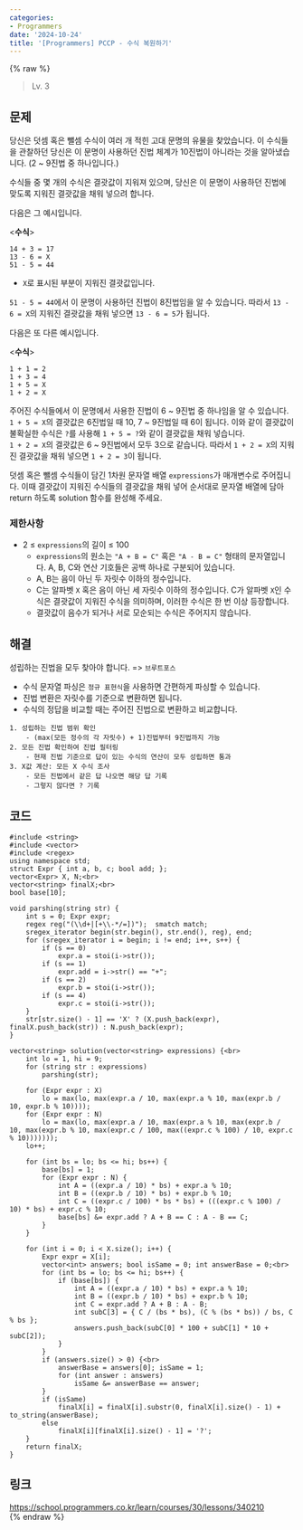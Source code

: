 ```yaml
---
categories:
- Programmers
date: '2024-10-24'
title: '[Programmers] PCCP - 수식 복원하기'
---
```


{% raw %}
> Lv. 3<br>

## 문제
당신은 덧셈 혹은 뺄셈 수식이 여러 개 적힌 고대 문명의 유물을 찾았습니다. 이 수식들을 관찰하던 당신은 이 문명이 사용하던 진법 체계가 10진법이 아니라는 것을 알아냈습니다. (2 ~ 9진법 중 하나입니다.)

수식들 중 몇 개의 수식은 결괏값이 지워져 있으며, 당신은 이 문명이 사용하던 진법에 맞도록 지워진 결괏값을 채워 넣으려 합니다.

다음은 그 예시입니다.

<**수식**>
```
14 + 3 = 17
13 - 6 = X
51 - 5 = 44
```

-   `X`로 표시된 부분이 지워진 결괏값입니다.

`51 - 5 = 44`에서 이 문명이 사용하던 진법이 8진법임을 알 수 있습니다. 따라서  `13 - 6 = X`의 지워진 결괏값을 채워 넣으면  `13 - 6 = 5`가 됩니다.

다음은 또 다른 예시입니다.

<**수식**>
```
1 + 1 = 2
1 + 3 = 4
1 + 5 = X
1 + 2 = X
```

주어진 수식들에서 이 문명에서 사용한 진법이 6 ~ 9진법 중 하나임을 알 수 있습니다.  
`1 + 5 = X`의 결괏값은 6진법일 때 10, 7 ~ 9진법일 때 6이 됩니다. 이와 같이 결괏값이 불확실한 수식은  `?`를 사용해  `1 + 5 = ?`와 같이 결괏값을 채워 넣습니다.  
`1 + 2 = X`의 결괏값은 6 ~ 9진법에서 모두 3으로 같습니다. 따라서  `1 + 2 = X`의 지워진 결괏값을 채워 넣으면  `1 + 2 = 3`이 됩니다.

덧셈 혹은 뺄셈 수식들이 담긴 1차원 문자열 배열  `expressions`가 매개변수로 주어집니다. 이때 결괏값이 지워진 수식들의 결괏값을 채워 넣어 순서대로 문자열 배열에 담아 return 하도록 solution 함수를 완성해 주세요.

### 제한사항

-   2 ≤  `expressions`의 길이 ≤ 100
    -   `expressions`의 원소는  `"A + B = C"`  혹은  `"A - B = C"`  형태의 문자열입니다. A, B, C와 연산 기호들은 공백 하나로 구분되어 있습니다.
    -   A, B는 음이 아닌 두 자릿수 이하의 정수입니다.
    -   C는 알파벳  `X`  혹은 음이 아닌 세 자릿수 이하의 정수입니다. C가 알파벳  `X`인 수식은 결괏값이 지워진 수식을 의미하며, 이러한 수식은 한 번 이상 등장합니다.
    -   결괏값이 음수가 되거나 서로 모순되는 수식은 주어지지 않습니다.

## 해결
성립하는 진법을 모두 찾아야 합니다. => `브루트포스`<br>
- 수식 문자열 파싱은 `정규 표현식`을 사용하면 간편하게 파싱할 수 있습니다.
- 진법 변환은 자릿수를 기준으로 변환하면 됩니다.
- 수식의 정답을 비교할 때는 주어진 진법으로 변환하고 비교합니다.

```
1. 성립하는 진법 범위 확인
	- (max(모든 정수의 각 자릿수) + 1)진법부터 9진법까지 가능
2. 모든 진법 확인하여 진법 필터링
	- 현재 진법 기준으로 답이 있는 수식의 연산이 모두 성립하면 통과
3. X값 계산: 모든 X 수식 조사
	- 모든 진법에서 같은 답 나오면 해당 답 기록
	- 그렇지 않다면 ? 기록
```

## 코드
```
#include <string>
#include <vector>
#include <regex>
using namespace std;
struct Expr { int a, b, c; bool add; };
vector<Expr> X, N;<br>
vector<string> finalX;<br>
bool base[10];

void parshing(string str) {
    int s = 0; Expr expr;
    regex reg("(\\d+|[+\\-*/=])");  smatch match;
    sregex_iterator begin(str.begin(), str.end(), reg), end;
    for (sregex_iterator i = begin; i != end; i++, s++) {
        if (s == 0)
            expr.a = stoi(i->str());
        if (s == 1)
            expr.add = i->str() == "+";
        if (s == 2)
            expr.b = stoi(i->str());
        if (s == 4) 
            expr.c = stoi(i->str());
    }
    str[str.size() - 1] == 'X' ? (X.push_back(expr), finalX.push_back(str)) : N.push_back(expr);
}

vector<string> solution(vector<string> expressions) {<br>
    int lo = 1, hi = 9;
    for (string str : expressions)
        parshing(str);

    for (Expr expr : X)
        lo = max(lo, max(expr.a / 10, max(expr.a % 10, max(expr.b / 10, expr.b % 10))));
    for (Expr expr : N)
        lo = max(lo, max(expr.a / 10, max(expr.a % 10, max(expr.b / 10, max(expr.b % 10, max(expr.c / 100, max((expr.c % 100) / 10, expr.c % 10)))))));
    lo++;

    for (int bs = lo; bs <= hi; bs++) {
        base[bs] = 1;
        for (Expr expr : N) {
            int A = ((expr.a / 10) * bs) + expr.a % 10;
            int B = ((expr.b / 10) * bs) + expr.b % 10;
            int C = ((expr.c / 100) * bs * bs) + (((expr.c % 100) / 10) * bs) + expr.c % 10;
            base[bs] &= expr.add ? A + B == C : A - B == C;
        }
    }

    for (int i = 0; i < X.size(); i++) {
        Expr expr = X[i];
        vector<int> answers; bool isSame = 0; int answerBase = 0;<br>
        for (int bs = lo; bs <= hi; bs++) {
            if (base[bs]) {
                int A = ((expr.a / 10) * bs) + expr.a % 10;
                int B = ((expr.b / 10) * bs) + expr.b % 10;
                int C = expr.add ? A + B : A - B;
                int subC[3] = { C / (bs * bs), (C % (bs * bs)) / bs, C % bs };
                answers.push_back(subC[0] * 100 + subC[1] * 10 + subC[2]);
            }
        }
        if (answers.size() > 0) {<br>
            answerBase = answers[0]; isSame = 1;
            for (int answer : answers)
                isSame &= answerBase == answer;
        }
        if (isSame)
            finalX[i] = finalX[i].substr(0, finalX[i].size() - 1) + to_string(answerBase);
        else
            finalX[i][finalX[i].size() - 1] = '?';
    }
    return finalX;
}
```

## 링크
https://school.programmers.co.kr/learn/courses/30/lessons/340210<br>
{% endraw %}